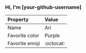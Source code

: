 ### Hi, I'm [your-github-username]

| Property | Value |
|:---------------|:-----------------|
| Name | Ari |
| Favorite color | Purple |
| Favorite emoji | :octocat: |
